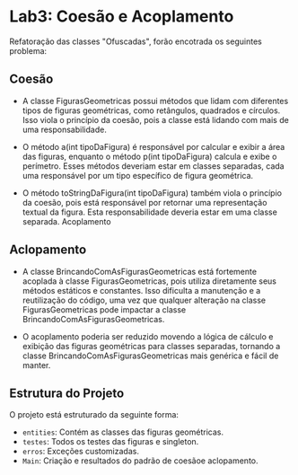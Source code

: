 # Lab3: Coesão e Acoplamento

Refatoração das classes "Ofuscadas", forão encotrada os seguintes problema:

## Coesão

- A classe FigurasGeometricas possui métodos que lidam com diferentes tipos de figuras geométricas, como retângulos, quadrados e círculos. Isso viola o princípio da coesão, pois a classe está lidando com mais de uma responsabilidade.

- O método a(int tipoDaFigura) é responsável por calcular e exibir a área das figuras, enquanto o método p(int tipoDaFigura) calcula e exibe o perímetro. Esses métodos deveriam estar em classes separadas, cada uma responsável por um tipo específico de figura geométrica.

- O método toStringDaFigura(int tipoDaFigura) também viola o princípio da coesão, pois está responsável por retornar uma representação textual da figura. Esta responsabilidade deveria estar em uma classe separada.
Acoplamento

## Aclopamento

- A classe BrincandoComAsFigurasGeometricas está fortemente acoplada à classe FigurasGeometricas, pois utiliza diretamente seus métodos estáticos e constantes. Isso dificulta a manutenção e a reutilização do código, uma vez que qualquer alteração na classe FigurasGeometricas pode impactar a classe BrincandoComAsFigurasGeometricas.

- O acoplamento poderia ser reduzido movendo a lógica de cálculo e exibição das figuras geométricas para classes separadas, tornando a classe BrincandoComAsFigurasGeometricas mais genérica e fácil de manter.

## Estrutura do Projeto

O projeto está estruturado da seguinte forma:

- `entities`: Contém as classes das figuras geométricas.
- `testes`: Todos os testes das figuras e singleton.
- `erros`: Exceções customizadas.
- `Main`: Criação e resultados do padrão de coesãoe aclopamento.
